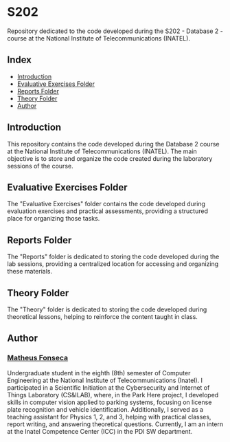 # S202

Repository dedicated to the code developed during the S202 - Database 2 - course at the National Institute of Telecommunications (INATEL).

## Index

- [Introduction](#introduction)
- [Evaluative Exercises Folder](#evaluative-exercises-folder)
- [Reports Folder](#reports-folder)
- [Theory Folder](#theory-folder)
- [Author](#author)

## Introduction

This repository contains the code developed during the Database 2 course at the National Institute of Telecommunications (INATEL). The main objective is to store and organize the code created during the laboratory sessions of the course.

## Evaluative Exercises Folder

The "Evaluative Exercises" folder contains the code developed during evaluation exercises and practical assessments, providing a structured place for organizing those tasks.

## Reports Folder

The "Reports" folder is dedicated to storing the code developed during the lab sessions, providing a centralized location for accessing and organizing these materials.

## Theory Folder

The "Theory" folder is dedicated to storing the code developed during theoretical lessons, helping to reinforce the content taught in class.

## Author

### [Matheus Fonseca](https://github.com/matheusAFONSECA)

Undergraduate student in the eighth (8th) semester of Computer Engineering at the National Institute of Telecommunications (Inatel). I participated in a Scientific Initiation at the Cybersecurity and Internet of Things Laboratory (CS&ILAB), where, in the Park Here project, I developed skills in computer vision applied to parking systems, focusing on license plate recognition and vehicle identification. Additionally, I served as a teaching assistant for Physics 1, 2, and 3, helping with practical classes, report writing, and answering theoretical questions. Currently, I am an intern at the Inatel Competence Center (ICC) in the PDI SW department.